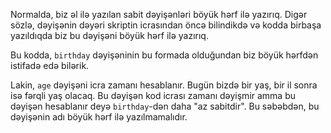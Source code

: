 Normalda, biz əl ilə yazılan sabit dəyişənləri böyük hərf ilə yazırıq. Digər sözlə, dəyişənin dəyəri skriptin icrasından öncə bilindikdə və kodda birbaşa yazıldıqda biz bu dəyişəni böyük hərf ilə yazırıq.

Bu kodda, `birthday` dəyişəninin bu formada olduğundan biz böyük hərfdən istifadə edə bilərik.

Lakin, `age` dəyişəni icra zamanı hesablanır. Bugün bizdə bir yaş, bir il sonra isə fərqli yaş olacaq. Bu dəyişən kod icrası zamanı dəyişmir amma bu dəyişən hesablanır deyə `birthday`-dən daha "az sabitdir". Bu səbəbdən, bu dəyişənin adı böyük hərf ilə yazılmamalıdır.
